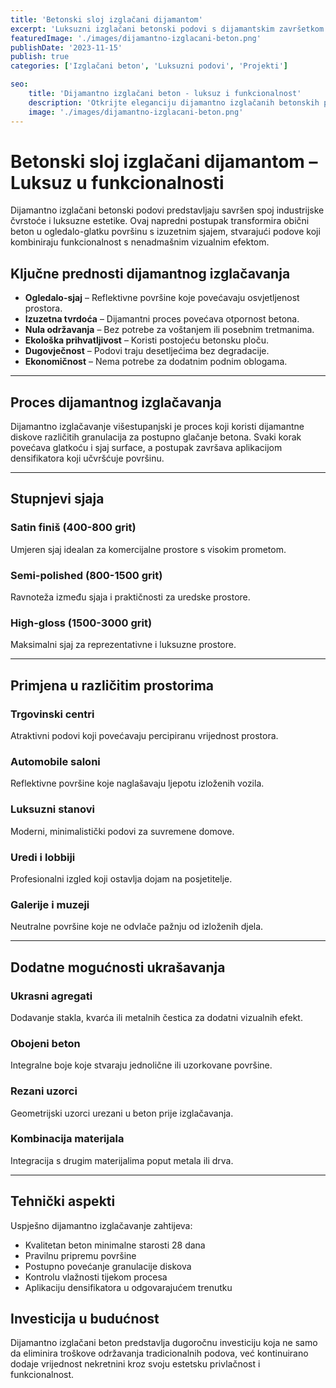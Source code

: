 ```yaml
---
title: 'Betonski sloj izglačani dijamantom'
excerpt: 'Luksuzni izglačani betonski podovi s dijamantskim završetkom'
featuredImage: './images/dijamantno-izglacani-beton.png'
publishDate: '2023-11-15'
publish: true
categories: ['Izglačani beton', 'Luksuzni podovi', 'Projekti']

seo:
    title: 'Dijamantno izglačani beton - luksuz i funkcionalnost'
    description: 'Otkrijte eleganciju dijamantno izglačanih betonskih podova'
    image: './images/dijamantno-izglacani-beton.png'
---
```

# Betonski sloj izglačani dijamantom – Luksuz u funkcionalnosti

Dijamantno izglačani betonski podovi predstavljaju savršen spoj industrijske čvrstoće i luksuzne estetike. Ovaj napredni postupak transformira obični beton u ogledalo-glatku površinu s izuzetnim sjajem, stvarajući podove koji kombiniraju funkcionalnost s nenadmašnim vizualnim efektom.

## Ključne prednosti dijamantnog izglačavanja

- **Ogledalo-sjaj** – Reflektivne površine koje povećavaju osvjetljenost prostora.
- **Izuzetna tvrdoća** – Dijamantni proces povećava otpornost betona.
- **Nula održavanja** – Bez potrebe za voštanjem ili posebnim tretmanima.
- **Ekološka prihvatljivost** – Koristi postojeću betonsku ploču.
- **Dugovječnost** – Podovi traju desetljećima bez degradacije.
- **Ekonomičnost** – Nema potrebe za dodatnim podnim oblogama.

---

## Proces dijamantnog izglačavanja

Dijamantno izglačavanje višestupanjski je proces koji koristi dijamantne diskove različitih granulacija za postupno glačanje betona. Svaki korak povećava glatkoću i sjaj surface, a postupak završava aplikacijom densifikatora koji učvršćuje površinu.

---

## Stupnjevi sjaja

### Satin finiš (400-800 grit)
Umjeren sjaj idealan za komercijalne prostore s visokim prometom.

### Semi-polished (800-1500 grit)
Ravnoteža između sjaja i praktičnosti za uredske prostore.

### High-gloss (1500-3000 grit)
Maksimalni sjaj za reprezentativne i luksuzne prostore.

---

## Primjena u različitim prostorima

### Trgovinski centri
Atraktivni podovi koji povećavaju percipiranu vrijednost prostora.

### Automobile saloni
Reflektivne površine koje naglašavaju ljepotu izloženih vozila.

### Luksuzni stanovi
Moderni, minimalistički podovi za suvremene domove.

### Uredi i lobbiji
Profesionalni izgled koji ostavlja dojam na posjetitelje.

### Galerije i muzeji
Neutralne površine koje ne odvlače pažnju od izloženih djela.

---

## Dodatne mogućnosti ukrašavanja

### Ukrasni agregati
Dodavanje stakla, kvarća ili metalnih čestica za dodatni vizualnih efekt.

### Obojeni beton
Integralne boje koje stvaraju jednolične ili uzorkovane površine.

### Rezani uzorci
Geometrijski uzorci urezani u beton prije izglačavanja.

### Kombinacija materijala
Integracija s drugim materijalima poput metala ili drva.

---

## Tehnički aspekti

Uspješno dijamantno izglačavanje zahtijeva:
- Kvalitetan beton minimalne starosti 28 dana
- Pravilnu pripremu površine
- Postupno povećanje granulacije diskova
- Kontrolu vlažnosti tijekom procesa
- Aplikaciju densifikatora u odgovarajućem trenutku

## Investicija u budućnost

Dijamantno izglačani beton predstavlja dugoročnu investiciju koja ne samo da eliminira troškove održavanja tradicionalnih podova, već kontinuirano dodaje vrijednost nekretnini kroz svoju estetsku privlačnost i funkcionalnost.
